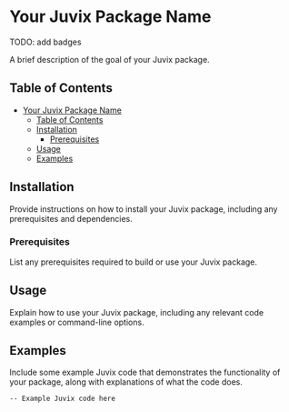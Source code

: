 # Your Juvix Package Name

TODO: add badges

A brief description of the goal of your Juvix package.

## Table of Contents

- [Your Juvix Package Name](#your-juvix-package-name)
  - [Table of Contents](#table-of-contents)
  - [Installation](#installation)
    - [Prerequisites](#prerequisites)
  - [Usage](#usage)
  - [Examples](#examples)

## Installation

Provide instructions on how to install your Juvix package, including any prerequisites and dependencies.

### Prerequisites

List any prerequisites required to build or use your Juvix package.

## Usage

Explain how to use your Juvix package, including any relevant code examples or command-line options.

## Examples

Include some example Juvix code that demonstrates the functionality of your package, along with explanations of what the code does.

```juvix
-- Example Juvix code here
```
